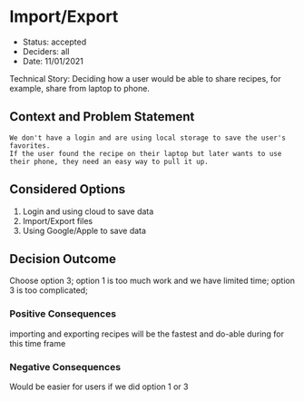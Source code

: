 # Import/Export

* Status: accepted 
* Deciders: all
* Date: 11/01/2021

Technical Story: Deciding how a user would be able to share recipes, for example, share from laptop to phone. 

## Context and Problem Statement
    We don't have a login and are using local storage to save the user's favorites. 
    If the user found the recipe on their laptop but later wants to use their phone, they need an easy way to pull it up.

## Considered Options
1. Login and using cloud to save data
2. Import/Export files
3. Using Google/Apple to save data

## Decision Outcome
Choose option 3; 
option 1 is too much work and we have limited time; 
option 3 is too complicated; 

### Positive Consequences <!-- optional -->
importing and exporting recipes will be the fastest and do-able during for this time frame

### Negative Consequences <!-- optional -->
Would be easier for users if we did option 1 or 3 
